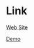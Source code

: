 # Link

[Web Site](https://www.fast-system.jp/)

[Demo](https://www.fast-system.jp/wp-content/uploads/static/unity-create-mesh-cube-excample/)
